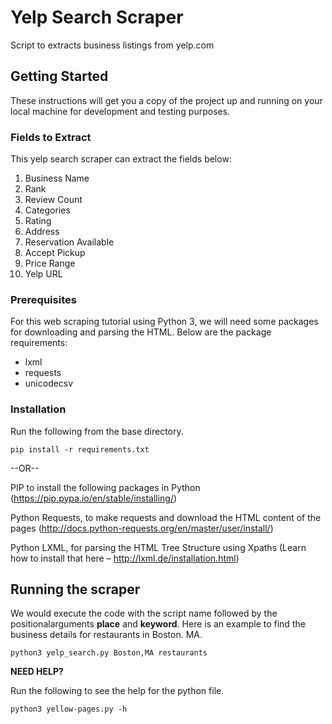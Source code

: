 # Yelp Search Scraper
Script to extracts business listings from yelp.com

## Getting Started

These instructions will get you a copy of the project up and running on your local machine for development and testing purposes.

### Fields to Extract

This yelp search scraper can extract the fields below:

1. Business Name
2. Rank
3. Review Count
4. Categories
5. Rating
6. Address
7. Reservation Available
8. Accept Pickup
9. Price Range
10. Yelp URL

### Prerequisites

For this web scraping tutorial using Python 3, we will need some packages for downloading and parsing the HTML. 
Below are the package requirements:

 - lxml
 - requests
 - unicodecsv

### Installation
Run the following from the base directory.
```
pip install -r requirements.txt
```
--OR--

PIP to install the following packages in Python (https://pip.pypa.io/en/stable/installing/) 

Python Requests, to make requests and download the HTML content of the pages (http://docs.python-requests.org/en/master/user/install/)

Python LXML, for parsing the HTML Tree Structure using Xpaths (Learn how to install that here – http://lxml.de/installation.html)

## Running the scraper
We would execute the code with the script name followed by the positionalarguments **place** and **keyword**. Here is an example
to find the business details for restaurants in Boston. MA.

```
python3 yelp_search.py Boston,MA restaurants 
```

**NEED HELP?**

Run the following to see the help for the python file.
```
python3 yellow-pages.py -h
```
